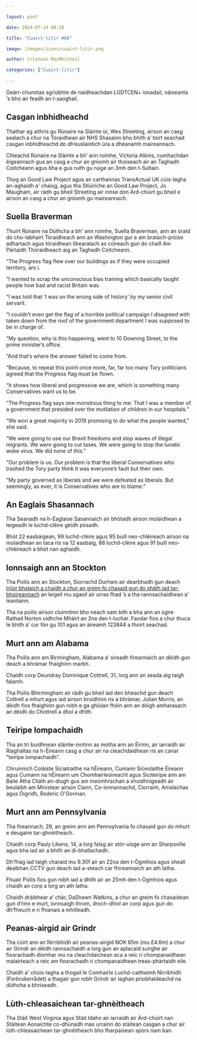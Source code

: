 ```yaml
---

layout: post

date: 2024-07-14 08:28

title: "Cuairt-litir #68"

image: /images/icons/cuairt-litir.png

author: Crìstean MacMhìcheil

categories: ["Cuairt-litir"]
  
---
```


Geàrr-chunntas sgrìobhte de naidheachdan LGDTCEN+ ionadail, nàiseanta ‘s bho air feadh an t-saoghail.

## Casgan inbhidheachd

Thathar ag aithris gu Rùnaire na Slàinte ùr, Wes Streeting, airson an casg sealach a chur na Tòraidhean air NHS Shasainn bho bhith a’ toirt seachad casgan inbhidheachd do dh’euslaintich ùra a dhèanamh maireannach.

Chleachd Rùnaire na Slàinte a bh’ ann roimhe, Victoria Atkins, cumhachdan èigeannach gus an casg a chur an gnìomh air thoiseach air an Taghadh Coitcheann agus bha e gus ruith gu ruige an 3mh den t-Sultain.

Thog an Good Law Project agus an carthannas TransActual UK cùis-lagha an-aghaidh a' chaisg, agus tha Stiùiriche an Good Law Project, Jo Maugham, air ràdh gu bheil Streeting air innse don Àrd-chùirt gu bheil e airson an casg a chur an gnìomh gu maireannach.

## Suella Braverman

Thuirt Rùnaire na Dùthcha a bh' ann roimhe, Suella Braverman, ann an òraid do cho-labhairt Tòraidheach ann an Washington gur e am bratach-pròise adhartach agus tòraidhean libearalach as coireach gun do chaill Am Pàrtaidh Thòraidheach aig an Taghadh Coitcheann.

“The Progress flag flew over our buildings as if they were occupied territory, ars i.

“I wanted to scrap the unconscious bias training which basically taught people how bad and racist Britain was.

“I was told that ‘I was on the wrong side of history’ by my senior civil servant.

“I couldn’t even get the flag of a horrible political campaign I disagreed with taken down from the roof of the government department I was supposed to be in charge of.

“My question, why is this happening, went to 10 Downing Street, to the prime minister’s office.

“And that’s where the answer failed to come from.

“Because, to repeat this point once more, far, far too many Tory politicians agreed that the Progress flag must be flown.

“It shows how liberal and progressive we are, which is something many Conservatives want us to be.

“The Progress flag says one monstrous thing to me: That I was a member of a government that presided over the mutilation of children in our hospitals.”

“We won a great majority in 2019 promising to do what the people wanted,” she said.

“We were going to use our Brexit freedoms and stop waves of illegal migrants. We were going to cut taxes. We were going to stop the lunatic woke virus. We did none of this.”

“Our problem is us. Our problem is that the liberal Conservatives who trashed the Tory party think it was everyone’s fault but their own.

“My party governed as liberals and we were defeated as liberals. But seemingly, as ever, it is Conservatives who are to blame.”

## An Eaglais Shasannach

Tha Seanadh na h-Eaglaise Sasannaich air bhòtadh airson molaidhean a leigeadh le luchd-clèire gèidh pòsadh. 

Bhòt 22 easbaigean, 99 luchd-clèire agus 95 buill neo-chlèireach airson na molaidhean an taca ris na 12 easbaig, 88 luchd-clèire agus 91 buill neo-chlèireach a bhòt nan aghaidh.

## Ionnsaigh ann an Stockton

Tha Poilis ann an Stockton, Siorrachd Durham air dearbhadh gun deach [triùir bhalaich a chaidh a chur an greim fo chasaid gun do shàth iad tar-bhoireannach](https://angeidhealur.scot/2024-07-07-cuairt-litir-67/) an leigeil mu sgaoil air urras fhad ’s a tha rannsachaidhean a' leantainn.

Tha na poilis airson cluinntinn bho neach sam bith a bha ann an sgìre Rathad Norton oidhche Mhàirt an 2na den t-Iuchar. Faodar fios a chur thuca le bhith a’ cur fòn gu 101 agus an àireamh 123844 a thoirt seachad.

## Murt ann am Alabama

Tha Poilis ann am Birmingham, Alabama a’ sireadh fireannaich an dèidh gun deach a bhràmar fhaighinn marbh.

Chaidh corp Deundray Dominique Cottrell, 31, lorg ann an seada aig taigh falamh.

Tha Poilis Bhirmingham air ràdh gu bheil iad den bheachd gun deach Cottrell a mhurt agus iad airson bruidhinn ris a bhràmar, Julian Morris, an dèidh fios fhaighinn gun robh e ga ghiùlan fhèin ann an dòigh amharasach an dèidh do Chottrell a dhol a dhìth.

## Teiripe Iompachaidh

Tha an trì buidhnean slàinte-inntinn as motha ann an Èirinn, air iarraidh air Riaghaltas na h-Èireann casg a chur air na cleachdaidhean ris an canar "teiripe iompachaidh".

Chruinnich Coláiste Síciatraithe na hÉireann, Cumann Síceolaithe Éireann agus Cumann na hÉireann um Chomhairleoireacht agus Síciteiripe ann am Baile Àtha Cliath an-diugh gus am meòmhrachan a shoidhnigeadh air beulaibh am Ministear airson Clann, Co-ionnannachd, Ciorraim, Amalachas agus Òigridh, Roderic O'Gorman.

## Murt ann am Pennsylvania

Tha fireannach, 29, an greim ann am Pennsylvania fo chasaid gun do mhurt e deugaire tar-ghnèitheach.

Chaidh corp Pauly Likens, 14, a lorg faisg air stòr-uisge ann an Sharpsville agus bha iad air a bhith an dì-bhallachadh.

Dh’fhàg iad taigh charaid mu 9.30f air an 22na den t-Ògmhios agus sheall dealbhan CCTV gun deach iad a-steach car fhireannaich an ath latha. 

Fhuair Poilis fios gun robh iad a dhìth air an 25mh den t-Ògmhios agus chaidh an corp a lorg an ath latha.

Chaidh dràibhear a’ chàr, DaShawn Watkins, a chur an greim fo chasaidean gun d’rinn e murt, ionnsaigh throm, droch-dhìol air corp agus gun do dh’fheuch e ri fhianais a mhilleadh.

## Peanas-airgid air Grindr

Tha cùirt ann an Nirribhidh air peanas-airgid NOK 65m (mu £4.6m) a chur air Grindr an dèidh rannsachaidh a lorg gun an aplacaid suirghe air fiosrachadh dìomhar mu na cleachdaichean aca a reic ri chompanaidhean malairteach a reic am fiosrachadh ri chompanaidhean treas-phàrtaidh eile.

Chaidh a' chùis-lagha a thogail le Comhairle Luchd-caitheimh Nirribhidh  (Forbrukerrådet) a thagair gun robh Grindr air laghan prìobhaideachd na dùthcha a bhriseadh.

## Lùth-chleasaichean tar-ghnèitheach

Tha Stàit West Virginia agus Stàit Idaho air iarraidh air Àrd-chùirt nan Stàitean Aonaichte co-dhùnadh mas urrainn do stàitean casgan a chur air lùth-chleasaichean tar-ghnèitheach bho fharpaisean spòrs nam ban.